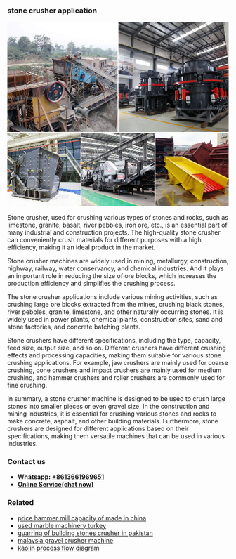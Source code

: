 <h3>stone crusher application</h3><img src='1702950521.jpg' alt=''><p>Stone crusher, used for crushing various types of stones and rocks, such as limestone, granite, basalt, river pebbles, iron ore, etc., is an essential part of many industrial and construction projects. The high-quality stone crusher can conveniently crush materials for different purposes with a high efficiency, making it an ideal product in the market.</p><p>Stone crusher machines are widely used in mining, metallurgy, construction, highway, railway, water conservancy, and chemical industries. And it plays an important role in reducing the size of ore blocks, which increases the production efficiency and simplifies the crushing process.</p><p>The stone crusher applications include various mining activities, such as crushing large ore blocks extracted from the mines, crushing black stones, river pebbles, granite, limestone, and other naturally occurring stones. It is widely used in power plants, chemical plants, construction sites, sand and stone factories, and concrete batching plants.</p><p>Stone crushers have different specifications, including the type, capacity, feed size, output size, and so on. Different crushers have different crushing effects and processing capacities, making them suitable for various stone crushing applications. For example, jaw crushers are mainly used for coarse crushing, cone crushers and impact crushers are mainly used for medium crushing, and hammer crushers and roller crushers are commonly used for fine crushing.</p><p>In summary, a stone crusher machine is designed to be used to crush large stones into smaller pieces or even gravel size. In the construction and mining industries, it is essential for crushing various stones and rocks to make concrete, asphalt, and other building materials. Furthermore, stone crushers are designed for different applications based on their specifications, making them versatile machines that can be used in various industries.</p><h3>Contact us</h3><ul><li><strong>Whatsapp:&nbsp;<a href="https://wa.me/8613661969651">+8613661969651</a></strong></li><li><a href="https://swt.shibang-china.com/?git&amp;zhl&amp;stone crusher application"><strong>Online Service(chat now)</strong></a></li></ul><h3>Related</h3><ul><li><a href='price hammer mill capacity of made in china.md'>price hammer mill capacity of made in china</a></li><li><a href='used marble machinery turkey.md'>used marble machinery turkey</a></li><li><a href='quarring of building stones crusher in pakistan.md'>quarring of building stones crusher in pakistan</a></li><li><a href='malaysia gravel crusher machine.md'>malaysia gravel crusher machine</a></li><li><a href='kaolin process flow diagram.md'>kaolin process flow diagram</a></li></ul>